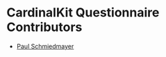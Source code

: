 <!--
                  
#
# This source file is part of the CardinalKit open source project
#
# SPDX-FileCopyrightText: 2022 Stanford University and the project authors (see CONTRIBUTORS.md)
#
# SPDX-License-Identifier: MIT
# 
             
-->

CardinalKit Questionnaire Contributors
====================

* [Paul Schmiedmayer](https://github.com/PSchmiedmayer)
